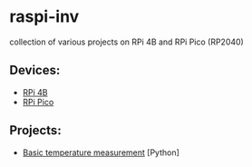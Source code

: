 # raspi-inv
collection of various projects on RPi 4B and RPi Pico (RP2040)

## Devices:
- [RPi 4B](https://github.com/denyyys/raspi-inv/rpi_4b/readme.md)
- [RPi Pico](https://github.com/denyyys/raspi-inv/rpi_pico/readme.md](https://github.com/denyyys/raspi-inv/blob/main/rpi_pico/readme.md))

## Projects:
- [Basic temperature measurement](https://github.com/denyyys/raspi-inv/rpi_4b/basic_temp/readme.md) [Python]
